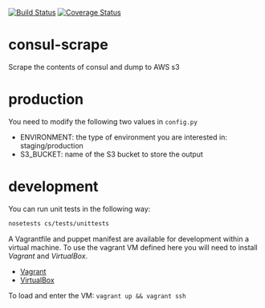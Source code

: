 [![Build Status](https://travis-ci.org/jonnybazookatone/consul-scrape.svg?branch=master)](https://travis-ci.org/jonnybazookatone/consul-scrape)
[![Coverage Status](https://coveralls.io/repos/jonnybazookatone/consul-scrape/badge.svg?branch=master&service=github)](https://coveralls.io/github/jonnybazookatone/consul-scrape?branch=master)
# consul-scrape
Scrape the contents of consul and dump to AWS s3

# production
You need to modify the following two values in `config.py`
  * ENVIRONMENT: the type of environment you are interested in: staging/production
  * S3_BUCKET: name of the S3 bucket to store the output

# development
You can run unit tests in the following way:
```bash
nosetests cs/tests/unittests
```

A Vagrantfile and puppet manifest are available for development within a virtual machine. To use the vagrant VM defined here you will need to install *Vagrant* and *VirtualBox*. 

  * [Vagrant](https://docs.vagrantup.com)
  * [VirtualBox](https://www.virtualbox.org)

To load and enter the VM: `vagrant up && vagrant ssh`